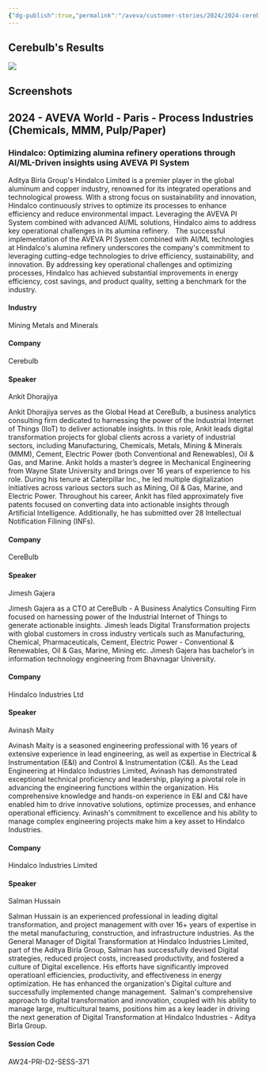 ```yaml
---
{"dg-publish":true,"permalink":"/aveva/customer-stories/2024/2024-cerebulb-optimizing-alumina-refinery-operations-through-aiml-driven-insights-using-aveva-pi-system-1/"}
---
```


## Cerebulb's Results
![](https://i.imgur.com/LCrEKVs.png)
## Screenshots



## 2024 - AVEVA World - Paris - Process Industries (Chemicals, MMM, Pulp/Paper)

### Hindalco: Optimizing alumina refinery operations through AI/ML-Driven insights using AVEVA PI System

Aditya Birla Group's Hindalco Limited is a premier player in the global aluminum and copper industry, renowned for its integrated operations and technological prowess. With a strong focus on sustainability and innovation, Hindalco continuously strives to optimize its processes to enhance efficiency and reduce environmental impact. Leveraging the AVEVA PI System combined with advanced AI/ML solutions, Hindalco aims to address key operational challenges in its alumina refinery.   The successful implementation of the AVEVA PI System combined with AI/ML technologies at Hindalco's alumina refinery underscores the company's commitment to leveraging cutting-edge technologies to drive efficiency, sustainability, and innovation. By addressing key operational challenges and optimizing processes, Hindalco has achieved substantial improvements in energy efficiency, cost savings, and product quality, setting a benchmark for the industry.

#### Industry

Mining Metals and Minerals

#### Company

Cerebulb

#### Speaker

Ankit Dhorajiya

Ankit Dhorajiya serves as the Global Head at CereBulb, a business analytics consulting firm dedicated to harnessing the power of the Industrial Internet of Things (IIoT) to deliver actionable insights. In this role, Ankit leads digital transformation projects for global clients across a variety of industrial sectors, including Manufacturing, Chemicals, Metals, Mining & Minerals (MMM), Cement, Electric Power (both Conventional and Renewables), Oil & Gas, and Marine. Ankit holds a master’s degree in Mechanical Engineering from Wayne State University and brings over 16 years of experience to his role. During his tenure at Caterpillar Inc., he led multiple digitalization initiatives across various sectors such as Mining, Oil & Gas, Marine, and Electric Power. Throughout his career, Ankit has filed approximately five patents focused on converting data into actionable insights through Artificial Intelligence. Additionally, he has submitted over 28 Intellectual Notification Filining (INFs).

#### Company

CereBulb

#### Speaker

Jimesh Gajera

Jimesh Gajera as a CTO at CereBulb - A Business Analytics Consulting Firm focused on harnessing power of the Industrial Internet of Things to generate actionable insights. Jimesh leads Digital Transformation projects with global customers in cross industry verticals such as Manufacturing, Chemical, Pharmaceuticals, Cement, Electric Power - Conventional & Renewables, Oil & Gas, Marine, Mining etc. Jimesh Gajera has bachelor’s in information technology engineering from Bhavnagar University. 

#### Company

Hindalco Industries Ltd

#### Speaker

Avinash Maity

Avinash Maity is a seasoned engineering professional with 16 years of extensive experience in lead engineering, as well as expertise in Electrical & Instrumentation (E&I) and Control & Instrumentation (C&I). As the Lead Engineering at Hindalco Industries Limited, Avinash has demonstrated exceptional technical proficiency and leadership, playing a pivotal role in advancing the engineering functions within the organization. His comprehensive knowledge and hands-on experience in E&I and C&I have enabled him to drive innovative solutions, optimize processes, and enhance operational efficiency. Avinash's commitment to excellence and his ability to manage complex engineering projects make him a key asset to Hindalco Industries.

#### Company

Hindalco Industries Limited

#### Speaker

Salman Hussain

Salman Hussain is an experienced professional in leading digital transformation, and project management with over 16+ years of expertise in the metal manufacturing, construction, and infrastructure industries. As the General Manager of Digital Transformation at Hindalco Industries Limited, part of the Aditya Birla Group, Salman has successfully devised Digital strategies, reduced project costs, increased productivity, and fostered a culture of Digital excellence. His efforts have significantly improved operatioanl efficiencies, productivity, and effectiveness in energy optimization. He has enhanced the organization's Digital culture and successfully implemented change management.  Salman's comprehensive approach to digital transformation and innovation, coupled with his ability to manage large, multicultural teams, positions him as a key leader in driving the next generation of Digital Transformation at Hindalco Industries - Aditya Birla Group.

#### Session Code

AW24-PRI-D2-SESS-371